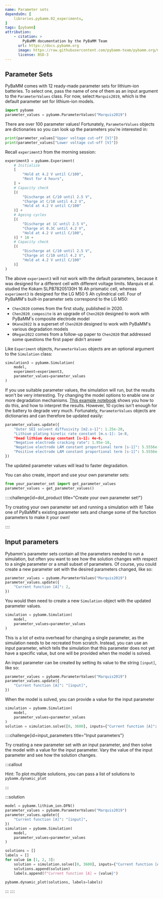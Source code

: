```yaml
---
name: Parameter sets
dependsOn: [
    libraries.pybamm.02_experiments,
]
tags: [pybamm]
attribution: 
    - citation: >
        PyBaMM documentation by the PyBaMM Team
      url: https://docs.pybamm.org
      image: https://raw.githubusercontent.com/pybamm-team/pybamm.org/main/static/images/pybamm_logo.svg
      license: BSD-3
---
```


## Parameter Sets

PyBaMM comes with 12 ready-made parameter sets for lithium-ion batteries. To select one, pass the name of one of them as an input argument to the `ParameterValues` class. For now, select `Marquis2019`, which is the default parameter set for lithium-ion models.

```python
import pybamm
parameter_values = pybamm.ParameterValues("Marquis2019")
```

There are over 100 parameter values! Fortunately, `ParameterValues` objects are dictionaries so you can look up the parameters you're interested in:

```python
print(parameter_values["Upper voltage cut-off [V]"])
print(parameter_values["Lower voltage cut-off [V]"])
```

Recall `experiment3` from the morning session:

```python
experiment3 = pybamm.Experiment(
    # Initialize
    [
        "Hold at 4.2 V until C/100",
        "Rest for 4 hours",
    ] +
    # Capacity check
    [(
        "Discharge at C/10 until 2.5 V",
        "Charge at C/10 until 4.2 V",
        "Hold at 4.2 V until C/100"
    )] +  
    # Ageing cycles
    [(
        "Discharge at 1C until 2.5 V",
        "Charge at 0.3C until 4.2 V",
        "Hold at 4.2 V until C/100",
    )] * 10 +
    # Capacity check
    [(
        "Discharge at C/10 until 2.5 V",
        "Charge at C/10 until 4.2 V",
        "Hold at 4.2 V until C/100"
    )]  
)
```

The above `experiment3` will not work with the default parameters, because it was designed for a different cell with different voltage limits. Marquis et al. studied the Kokam SLPB78205130H 16 Ah prismatic cell, whereas `experiment3` is designed for the LG M50 5 Ah cylindrical cell. Four of PyBaMM's built-in parameter sets correspond to the LG M50:
* `Chen2020` comes from the first study, published in 2020.
* `Chen2020_composite` is an upgrade of `Chen2020` designed to work with PyBaMM's composite electrode model
* `OKane2022` is a superset of `Chen2020` designed to work with PyBaMM's various degradation models
* `ORegan2022` comes from a follow-up paper to `Chen2020` that addressed some questions the first paper didn't answer

Like `Experiment` objects, `ParameterValues` objects are an optional argument to the `Simulation` class:

```python
simulation3 = pybamm.Simulation(
    model, 
    experiment=experiment3, 
    parameter_values=parameter_values
)
```

If you use suitable parameter values, the simulation will run, but the results won't be very interesting. Try changing the model options to enable one or more degradation mechanisms. [This example notebook](https://docs.pybamm.org/en/latest/source/examples/notebooks/models/coupled-degradation.html) shows you how to do this, and how to interpret the results. However, 10 cycles isn't enough for the battery to degrade very much. Fortunately, `ParameterValues` objects are dictionaries and can therefore be updated easily:

```python
parameter_values.update({
    "Outer SEI solvent diffusivity [m2.s-1]": 1.25e-20,
    "Lithium plating kinetic rate constant [m.s-1]: 1e-8,
    "Dead lithium decay constant [s-1]: 4e-6,
    "Negative electrode cracking rate": 1.95e-18,
    "Negative electrode LAM constant proportional term [s-1]": 5.5556e-6,
    "Positive electrode LAM constant proportional term [s-1]": 5.5556e-6,
})
```

The updated parameter values will lead to faster degradation.

You can also create, import and use your own parameter sets:

```python
from your_parameter_set import get_parameter_values
parameter_values = get_parameter_values()
```

::::challenge{id=dot_product title="Create your own parameter set!"}

Try creating your own parameter set and running a simulation with it! Take one of PyBaMM's existing parameter sets and change some of the function parameters to make it your own!

::::

## Input parameters

Pybamm's parameter sets contain all the parameters needed to run a simulation,
but often you want to see how the solution changes with respect to a single
parameter or a small subset of parameters. Of course, you could create a new
parameter set with the desired parameters changed, like so:

```python
parameter_values = pybamm.ParameterValues("Marquis2019")
parameter_values.update({
    "Current function [A]": 2,
})
```

You would then need to create a new `Simulation` object with the updated parameter values.

```python
simulation = pybamm.Simulation(
    model, 
    parameter_values=parameter_values
)
```

This is a lot of extra overhead for changing a single parameter, as the
simulation needs to be recreated from scratch. Instead, you can use an input
parameter, which tells the simulation that this parameter does not yet have a
specific value, but one will be provided when the model is solved.

An input parameter can be created by setting its value to the string `[input]`, like so:

```python
parameter_values = pybamm.ParameterValues("Marquis2019")
parameter_values.update({
    "Current function [A]": "[input]",
})
```

When the model is solved, you can provide a value for the input parameter

```python
simulation = pybamm.Simulation(
    model, 
    parameter_values=parameter_values
)
solution = simulation.solve([0, 3600], inputs={"Current function [A]": 2})
```

::::challenge{id=input_parameters title="Input parameters"}

Try creating a new parameter set with an input parameter, and then solve the
model with a value for the input parameter. Vary the value of the input
parameter and see how the solution changes.

:::callout

Hint: To plot multiple solutions, you can pass a list of solutions to `pybamm.dynamic_plot`

:::

:::solution

```python
model = pybamm.lithium_ion.DFN()
parameter_values = pybamm.ParameterValues("Marquis2019")
parameter_values.update({
    "Current function [A]": "[input]",
})
simulation = pybamm.Simulation(
    model, 
    parameter_values=parameter_values
)

solutions = []
labels = []
for value in [1, 2, 3]:
    solution = simulation.solve([0, 3600], inputs={"Current function [A]": value})
    solutions.append(solution)
    labels.append(f"Current function [A] = {value}")

pybamm.dynamic_plot(solutions, labels=labels)
```

:::
::::
